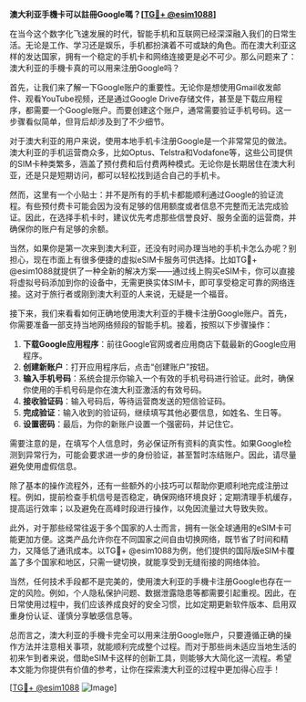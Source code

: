 **澳大利亚手機卡可以註冊Google嗎？[[TG💪+ @esim1088](https://t.me/s/esim1088)]**

在当今这个数字化飞速发展的时代，智能手机和互联网已经深深融入我们的日常生活。无论是工作、学习还是娱乐，手机都扮演着不可或缺的角色。而在澳大利亚这样的发达国家，拥有一个稳定的手机卡和网络连接更是必不可少。那么问题来了：澳大利亚的手機卡真的可以用来注册Google吗？

首先，让我们来了解一下Google账户的重要性。无论你是想使用Gmail收发邮件、观看YouTube视频，还是通过Google Drive存储文件，甚至是下载应用程序，都需要一个Google账户。而要创建这个账户，通常需要验证手机号码。这一步骤看似简单，但背后却涉及到了不少细节。

对于澳大利亚的用户来说，使用本地手机卡注册Google是一个非常常见的做法。澳大利亚的手机运营商众多，比如Optus、Telstra和Vodafone等，这些公司提供的SIM卡种类繁多，涵盖了预付费和后付费两种模式。无论你是长期居住在澳大利亚，还是只是短期访问，都可以轻松找到适合自己的手机卡。

然而，这里有一个小贴士：并不是所有的手机卡都能顺利通过Google的验证流程。有些预付费卡可能会因为没有足够的信用额度或者信息不完整而无法完成验证。因此，在选择手机卡时，建议优先考虑那些信誉良好、服务全面的运营商，并确保你的账户有足够的余额。

当然，如果你是第一次来到澳大利亚，还没有时间办理当地的手机卡怎么办呢？别担心，现在市面上有很多便捷的虚拟eSIM卡服务可供选择。比如TG💪+ @esim1088就提供了一种全新的解决方案——通过线上购买eSIM卡，你可以直接将虚拟号码添加到你的设备中，无需更换实体SIM卡，即可享受稳定可靠的网络连接。这对于旅行者或刚到澳大利亚的人来说，无疑是一个福音。

接下来，我们来看看如何正确地使用澳大利亚的手機卡注册Google账户。首先，你需要准备一部支持当地网络频段的智能手机。接着，按照以下步骤操作：

1. **下载Google应用程序**：前往Google官网或者应用商店下载最新的Google应用程序。
2. **创建新账户**：打开应用程序后，点击“创建账户”按钮。
3. **输入手机号码**：系统会提示你输入一个有效的手机号码进行验证。此时，确保你使用的手机号码是你在澳大利亚激活的有效号码。
4. **接收验证码**：输入号码后，等待运营商发送的短信验证码。
5. **完成验证**：输入收到的验证码，继续填写其他必要信息，如姓名、生日等。
6. **设置密码**：最后，为你的新账户设置一个强密码，并记住它。

需要注意的是，在填写个人信息时，务必保证所有资料的真实性。如果Google检测到异常行为，可能会要求进一步的身份验证，甚至暂时冻结账户。因此，请尽量避免使用虚假信息。

除了基本的操作流程外，还有一些额外的小技巧可以帮助你更顺利地完成注册过程。例如，提前检查手机信号是否稳定，确保网络环境良好；定期清理手机缓存，提高运行效率；以及避免在高峰时段进行操作，以免因流量过大导致失败。

此外，对于那些经常往返于多个国家的人士而言，拥有一张全球通用的eSIM卡可能更加方便。这类产品允许你在不同国家之间自由切换网络，既节省了时间和精力，又降低了通讯成本。以TG💪+ @esim1088为例，他们提供的国际版eSIM卡覆盖了多个国家和地区，只需一键切换，就能享受到无缝衔接的网络体验。

当然，任何技术手段都不是完美的，使用澳大利亚的手機卡注册Google也存在一定的风险。例如，个人隐私保护问题、数据泄露隐患等都需要引起重视。因此，在日常使用过程中，我们应该养成良好的安全习惯，比如定期更新软件版本、启用双重身份认证、谨慎分享敏感信息等。

总而言之，澳大利亚的手機卡完全可以用来注册Google账户，只要遵循正确的操作方法并注意相关事项，就能顺利完成整个过程。而对于那些尚未适应当地生活的初来乍到者来说，借助eSIM卡这样的创新工具，则能够大大简化这一流程。希望本文能为你提供有价值的参考，让你在探索澳大利亚的过程中更加得心应手！

[[TG💪+ @esim1088](https://t.me/s/esim1088) ![Image](https://i.postimg.cc/4NQfJmqS/Snipaste-2025-05-13-00-14-12.png)]